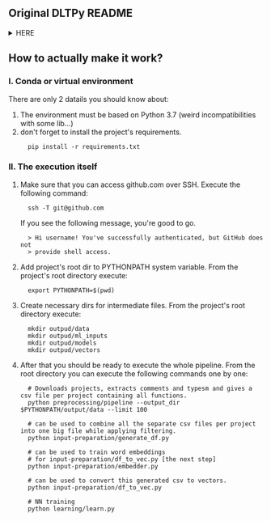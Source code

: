 ## Original DLTPy README

<details closed>
<summary>HERE</summary>
<br>
# DLTPy
Deep Learning Type Inference of Python Function Signatures using their Natural Language Context

DLTPy makes type predictions based on comments, on the semantic elements of the function name and argument names,
and on the semantic elements of identifiers in the return expressions.  Using the natural language of these 
different elements, we have trained a classifier that predicts types. We use a recurrent neural network (RNN)
with a Long Short-Term Memory (LSTM) architecture.

_Read our [paper](https://arxiv.org/abs/1912.00680) for the full details._

## Components

![DLTPy flow](https://user-images.githubusercontent.com/15815208/67791371-98049480-fa77-11e9-95ed-bb94e7b06eeb.png)

### `preprocessing/` Preprocessing Pipeline (a-d)
Downloads projects, extracts comments and typesm and gives a csv file per project containing all functions.

Start using:
``` bash
$ python preprocessing/pipeline.py
```
Optional arguments:
```
  -h, --help            show this help message and exit
  --projects_file PROJECTS_FILE
                        json file containing GitHub projects
  --limit LIMIT         limit the number of projects for which the pipeline
                        should run
  --jobs JOBS           number of jobs to use for pipeline.
  --output_dir OUTPUT_DIR
                        output dir for the pipeline
  --start START         start position within projects list
```

### `input-preparation/` Input Preparation (e-f)
`input-preparation/generate_df.py` can be used to combine all the separate csv files per project into one big file
while applying filtering.

`input-preparation/df_to_vec.py` can be used to convert this generated csv to vectors.

`input-preparation/embedder.py` can be used to train word embeddings for `input-preparation/df_to_vec.py`.

### `learning/` Learning (g)
The different RNN models we evaluated can be found in `learning/learn.py`.

## Testing
``` bash
$ pytest
```

## Credits
- [Casper Boone](https://github.com/casperboone)
- [Niels de Bruin](https://github.com/nielsdebruin)
- [Arjan Langerak](https://github.com/alangerak)
- [Fabian Stelmach](https://github.com/fabianstelmach)
- [All contributors](../../contributors)

## License
The MIT License (MIT). Please see the [license file](LICENSE) for more information.
</details>

## How to actually make it work?

### I. Conda or virtual environment

There are only 2 datails you should know about: 
1) The environment must be based on Python 3.7 (weird incompatibilities with some lib...)
2) don't forget to install the project's requirements.
    ```shell
      pip install -r requirements.txt
    ```
    
### II. The execution itself

1) Make sure that you can access github.com over SSH. 
  Execute the following command:
    ```shell
      ssh -T git@github.com
    ```
    If you see the following message, you're good to go.
  
    ```
      > Hi username! You've successfully authenticated, but GitHub does not
      > provide shell access.
    ```
2) Add project's root dir to PYTHONPATH system variable. 
   From the project's root directory execute:
    ```shell
      export PYTHONPATH=$(pwd)
    ```

3) Create necessary dirs for intermediate files.
    From the project's root directory execute:
    ```shell
      mkdir outpud/data
      mkdir outpud/ml_inputs
      mkdir outpud/models
      mkdir outpud/vectors
    ```
4) After that you should be ready to execute the whole pipeline.
    From the root directory you can execute the following commands one by one:
    ```shell
      # Downloads projects, extracts comments and typesm and gives a csv file per project containing all functions.
      python preprocessing/pipeline --output_dir $PYTHONPATH/output/data --limit 100

      # can be used to combine all the separate csv files per project into one big file while applying filtering.
      python input-preparation/generate_df.py

      # can be used to train word embeddings
      # for input-preparation/df_to_vec.py [the next step]
      python input-preparation/embedder.py

      # can be used to convert this generated csv to vectors.
      python input-preparation/df_to_vec.py

      # NN training
      python learning/learn.py
    ```












